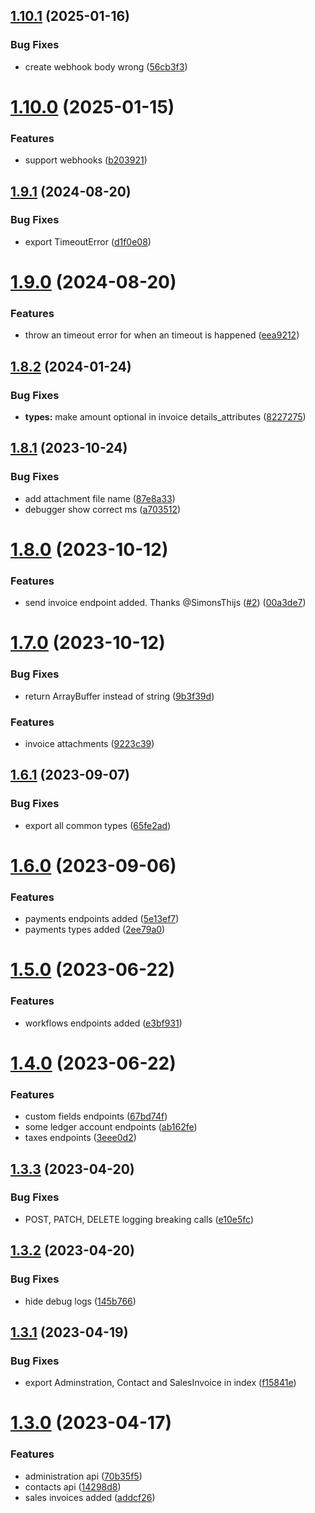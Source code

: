 ## [1.10.1](https://github.com/Print-one/moneybird-js/compare/v1.10.0...v1.10.1) (2025-01-16)


### Bug Fixes

* create webhook body wrong ([56cb3f3](https://github.com/Print-one/moneybird-js/commit/56cb3f35b15916f050b3c1854218b4eea88ee46c))

# [1.10.0](https://github.com/Print-one/moneybird-js/compare/v1.9.1...v1.10.0) (2025-01-15)


### Features

* support webhooks ([b203921](https://github.com/Print-one/moneybird-js/commit/b203921c44d16cff8942ca45e29f23d18dc043e1))

## [1.9.1](https://github.com/Print-one/moneybird-js/compare/v1.9.0...v1.9.1) (2024-08-20)


### Bug Fixes

* export TimeoutError ([d1f0e08](https://github.com/Print-one/moneybird-js/commit/d1f0e08b8df5c891259af3b0daebc7794371bdd3))

# [1.9.0](https://github.com/Print-one/moneybird-js/compare/v1.8.2...v1.9.0) (2024-08-20)


### Features

* throw an timeout error for when an timeout is happened ([eea9212](https://github.com/Print-one/moneybird-js/commit/eea9212aaf9038e4f384d694b4db9bad169f602d))

## [1.8.2](https://github.com/Print-one/moneybird-js/compare/v1.8.1...v1.8.2) (2024-01-24)


### Bug Fixes

* **types:** make amount optional in invoice details_attributes ([8227275](https://github.com/Print-one/moneybird-js/commit/8227275c0c9466f86d5dd467d7fc2e90d76ea15a))

## [1.8.1](https://github.com/Print-one/moneybird-js/compare/v1.8.0...v1.8.1) (2023-10-24)


### Bug Fixes

* add attachment file name ([87e8a33](https://github.com/Print-one/moneybird-js/commit/87e8a336ee052e308a146b251b7a639681cf448c))
* debugger show correct ms ([a703512](https://github.com/Print-one/moneybird-js/commit/a703512e723bccbab7ac51bec69429b3e283d6c2))

# [1.8.0](https://github.com/Print-one/moneybird-js/compare/v1.7.0...v1.8.0) (2023-10-12)


### Features

* send invoice endpoint added. Thanks @SimonsThijs ([#2](https://github.com/Print-one/moneybird-js/issues/2)) ([00a3de7](https://github.com/Print-one/moneybird-js/commit/00a3de729b15e880ef71d7b5b8bd3685d1d85151))

# [1.7.0](https://github.com/Print-one/moneybird-js/compare/v1.6.1...v1.7.0) (2023-10-12)


### Bug Fixes

* return ArrayBuffer instead of string ([9b3f39d](https://github.com/Print-one/moneybird-js/commit/9b3f39d9021c5232dbdde747c6e8b39bce36fea9))


### Features

* invoice attachments ([9223c39](https://github.com/Print-one/moneybird-js/commit/9223c39ef8f92b89f1964c7fdbe2cb52abed57ce))

## [1.6.1](https://github.com/Print-one/moneybird-js/compare/v1.6.0...v1.6.1) (2023-09-07)


### Bug Fixes

* export all common types ([65fe2ad](https://github.com/Print-one/moneybird-js/commit/65fe2aded885a0a8e097fff41470183a04d57075))

# [1.6.0](https://github.com/Print-one/moneybird-js/compare/v1.5.0...v1.6.0) (2023-09-06)


### Features

* payments endpoints added ([5e13ef7](https://github.com/Print-one/moneybird-js/commit/5e13ef74c84b2182bbf7b2ef9bcc86f4f1e57985))
* payments types added ([2ee79a0](https://github.com/Print-one/moneybird-js/commit/2ee79a0c299889276d074bace07aa573ecbcca98))

# [1.5.0](https://github.com/Print-one/moneybird-js/compare/v1.4.0...v1.5.0) (2023-06-22)


### Features

* workflows endpoints added ([e3bf931](https://github.com/Print-one/moneybird-js/commit/e3bf931f9012154b477a6d4ae5c849a6356e6750))

# [1.4.0](https://github.com/Print-one/moneybird-js/compare/v1.3.3...v1.4.0) (2023-06-22)


### Features

* custom fields endpoints ([67bd74f](https://github.com/Print-one/moneybird-js/commit/67bd74f27b962d31f6dee939a8edcdb066077fd0))
* some ledger account endpoints ([ab162fe](https://github.com/Print-one/moneybird-js/commit/ab162fe634e9da4237ac8f071d24b4989fbb6748))
* taxes endpoints ([3eee0d2](https://github.com/Print-one/moneybird-js/commit/3eee0d28c744515833ea70025428393d0dcb2339))

## [1.3.3](https://github.com/Print-one/moneybird-js/compare/v1.3.2...v1.3.3) (2023-04-20)


### Bug Fixes

* POST, PATCH, DELETE logging breaking calls ([e10e5fc](https://github.com/Print-one/moneybird-js/commit/e10e5fce975627c3d950117c827ea4c11f7ad3c7))

## [1.3.2](https://github.com/Print-one/moneybird-js/compare/v1.3.1...v1.3.2) (2023-04-20)


### Bug Fixes

* hide debug logs ([145b766](https://github.com/Print-one/moneybird-js/commit/145b766333ec44ad507a52f902c4eaf164b15395))

## [1.3.1](https://github.com/Print-one/moneybird-js/compare/v1.3.0...v1.3.1) (2023-04-19)


### Bug Fixes

* export Adminstration, Contact and SalesInvoice in index ([f15841e](https://github.com/Print-one/moneybird-js/commit/f15841ec5acde11b448efe0354b288bc40457925))

# [1.3.0](https://github.com/Print-one/moneybird-js/compare/v1.2.0...v1.3.0) (2023-04-17)


### Features

* administration api ([70b35f5](https://github.com/Print-one/moneybird-js/commit/70b35f52ae599898ab1c2df93aef77728d3e1feb))
* contacts api ([14298d8](https://github.com/Print-one/moneybird-js/commit/14298d8af8ef74e29e75abdf769a5e22bb2e7983))
* sales invoices added ([addcf26](https://github.com/Print-one/moneybird-js/commit/addcf262d4ff37af50d126a08cd8bdbc748c63a0))
